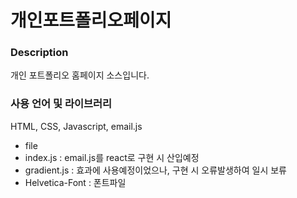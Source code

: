 # 개인포트폴리오페이지
### Description
개인 포트폴리오 홈페이지 소스입니다.
### 사용 언어 및 라이브러리 
HTML, CSS, Javascript, email.js
* file
 * index.js : email.js를 react로 구현 시 산입예정
 * gradient.js : 효과에 사용예정이었으나, 구현 시 오류발생하여 일시 보류
 * Helvetica-Font : 폰트파일
